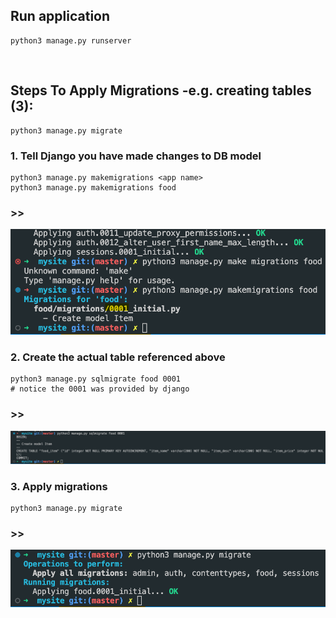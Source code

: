 ## Run application
    python3 manage.py runserver

<br/>

## Steps To Apply Migrations -e.g. creating tables (3):
    python3 manage.py migrate

### 1. Tell Django you have made changes to DB model
    python3 manage.py makemigrations <app name>
    python3 manage.py makemigrations food

### >>
![](0001.png)

### 2. Create the actual table referenced above
    python3 manage.py sqlmigrate food 0001 
    # notice the 0001 was provided by django

### >>    
![](successful_table_creation.png)

### 3. Apply migrations
    python3 manage.py migrate

### >>
![](last_step.png)




